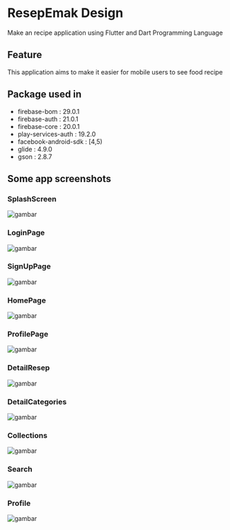 # ResepEmak Design 

Make an recipe application using Flutter and Dart Programming Language

## Feature
 
This application aims to make it easier for mobile users to see food recipe

## Package used in

- firebase-bom : 29.0.1
- firebase-auth : 21.0.1
- firebase-core : 20.0.1
- play-services-auth : 19.2.0
- facebook-android-sdk : [4,5)
- glide : 4.9.0
- gson : 2.8.7

## Some app screenshots 
 
### SplashScreen
![gambar](./screenshot/Splach_Screen.png)

### LoginPage
![gambar](./screenshot/Login.png)

### SignUpPage
![gambar](./screenshot/Register.png)

### HomePage
![gambar](./screenshot/Home.png)

### ProfilePage
![gambar](./screenshot/Profile.png)

### DetailResep
![gambar](./screenshot/Detail_Resep.png)

### DetailCategories
![gambar](./screenshot/Detail_Categories.png)

### Collections
![gambar](./screenshot/Collections.png)

### Search
![gambar](./screenshot/Search.png)

### Profile
![gambar](./screenshot/Profile.png)
